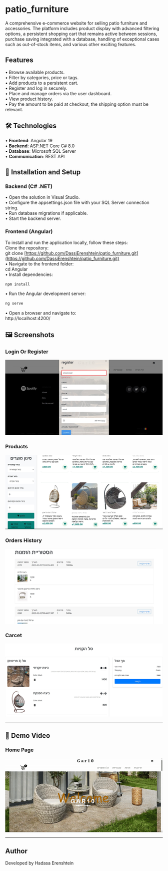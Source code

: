 # patio_furniture
A comprehensive e-commerce website for selling patio furniture and accessories. The platform includes product display with advanced filtering options, a persistent shopping cart that remains active between sessions, purchase saving integrated with a database, handling of exceptional cases such as out-of-stock items, and various other exciting features.
## Features
• Browse available products.  
• Filter by categories, price or tags.  
• Add products to a persistent cart.  
• Register and log in securely.  
• Place and manage orders via the user dashboard.  
• View product history.  
• Pay the amount to be paid at checkout, the shipping option must be relevant.
## 🛠 Technologies
• **Frontend**: Angular 19  
• **Backend**: ASP.NET Core C# 8.0  
• **Database**: Microsoft SQL Server  
• **Communication**: REST API
## 🔧 Installation and Setup
### Backend (C# .NET)
• Open the solution in Visual Studio.  
• Configure the appsettings.json file with your SQL Server connection string.  
• Run database migrations if applicable.  
• Start the backend server.

### Frontend (Angular)
To install and run the application locally, follow these steps:  
Clone the repository:  
git clone [https://github.com/DassiErenshtein/patio_furniture.git](https://github.com/DassiErenshtein/patio_furniture.git)  
• Navigate to the frontend folder:  
cd Angular  
• Install dependencies: 
```bash
npm install
```
• Run the Angular development server:
```bash
ng serve
```
• Open a browser and navigate to:  
http://localhost:4200/
## 🖼️ Screenshots

### Login Or Register
![Login Or Register](./Angular/public/readme/login.jpg)

### Products
![Products](./Angular/public/readme/allProducts.jpg)

### Orders History
![Order's History](./Angular/public/readme/history.jpg)
### Carcet
![Carcet](./Angular/public/readme/sal.jpg)

---

## 🎥 Demo Video
### Home Page
![Home Page](./Angular/public/readme/homePage.gif)

---

## Author
Developed by Hadasa Erenshtein
